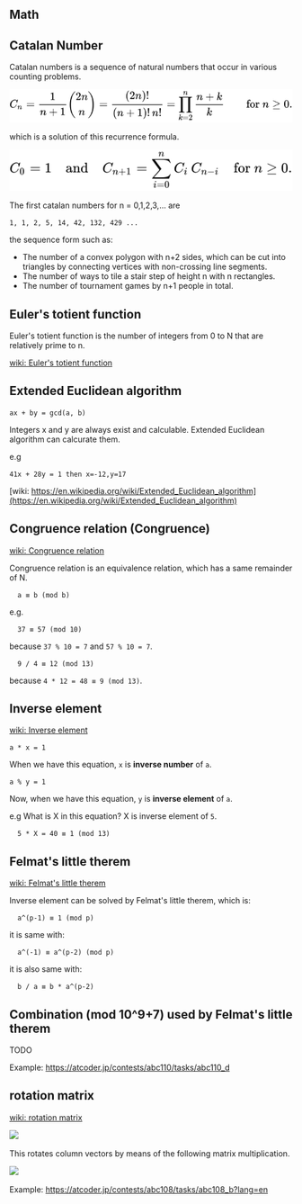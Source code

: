Math
---

## Catalan Number

Catalan numbers is a sequence of natural numbers that occur in various counting problems.

![catalan number](/images/catalan.svg)

which is a solution of this recurrence formula.

![catalan number](/images/catalan2.svg)

The first catalan numbers for n = 0,1,2,3,... are

```
1, 1, 2, 5, 14, 42, 132, 429 ...
```

the sequence form such as:

- The number of a convex polygon with n+2 sides, which can be cut into triangles by connecting vertices with non-crossing line segments.
- The number of ways to tile a stair step of height n with n rectangles.
- The number of tournament games by n+1 people in total.

## Euler's totient function

Euler's totient function is the number of integers from 0 to N that are relatively prime to n.

[wiki: Euler's totient function](https://en.wikipedia.org/wiki/Euler%27s_totient_function)


## Extended Euclidean algorithm

```
ax + by = gcd(a, b)
```

Integers x and y are always exist and calculable. Extended Euclidean algorithm can calcurate them.

e.g
```
41x + 28y = 1 then x=-12,y=17
```

[wiki: https://en.wikipedia.org/wiki/Extended_Euclidean_algorithm](https://en.wikipedia.org/wiki/Extended_Euclidean_algorithm)


## Congruence relation (Congruence)

[wiki: Congruence relation](https://en.wikipedia.org/wiki/Congruence_relation)

Congruence relation is an equivalence relation, which has a same remainder of N.

```
  a ≡ b (mod b)
```

e.g.

```
  37 ≡ 57 (mod 10)
```

because `37 % 10 = 7` and `57 % 10 = 7`.

```
  9 / 4 ≡ 12 (mod 13)
```

because `4 * 12 = 48 ≡ 9 (mod 13)`.

## Inverse element

[wiki: Inverse element](https://en.wikipedia.org/wiki/Inverse_element)

```
a * x = 1
```

When we have this equation, `x` is __inverse number__ of `a`.

```
a % y = 1
```

Now, when we have this equation, `y` is __inverse element__ of `a`.


e.g What is X in this equation? X is inverse element of `5`.

```
  5 * X = 40 ≡ 1 (mod 13)
```


## Felmat's little therem

[wiki: Felmat's little therem](https://en.wikipedia.org/wiki/Fermat%27s_little_theorem)

Inverse element can be solved by Felmat's little therem, which is:

```
  a^(p-1) ≡ 1 (mod p)
```

it is same with:

```
  a^(-1) ≡ a^(p-2) (mod p)
```

it is also same with:

```
  b / a ≡ b * a^(p-2)
```

## Combination (mod 10^9+7) used by Felmat's little therem

TODO

Example: https://atcoder.jp/contests/abc110/tasks/abc110_d

## rotation matrix

[wiki: rotation matrix](https://en.wikipedia.org/wiki/Rotation_matrix)

<img src="https://wikimedia.org/api/rest_v1/media/math/render/svg/0166e674df67cf24314537211848adec91813945" />

This rotates column vectors by means of the following matrix multiplication.

<img src="https://wikimedia.org/api/rest_v1/media/math/render/svg/50622f9a4a7ba2961f5df5f7e0882983cf2f1d2f" />

Example: https://atcoder.jp/contests/abc108/tasks/abc108_b?lang=en
